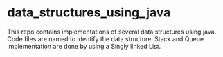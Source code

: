 # data_structures_using_java

This repo contains implementations of several data structures using java.
Code files are named to identify the data structure.
Stack and Queue implementation are done by using a Singly linked List.

